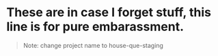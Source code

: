 # These are in case I forget stuff, this line is for pure embarassment.

> Note: change project name to house-que-staging
